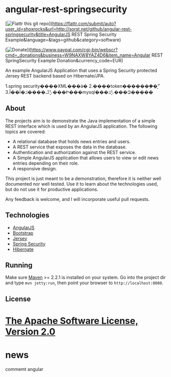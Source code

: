 
angular-rest-springsecurity
===========================

[![Flattr this git repo](http://api.flattr.com/button/flattr-badge-large.png)](https://flattr.com/submit/auto?user_id=shoxrocks&url=http://sorst.net/github/angular-rest-springsecurity&title=AngularJS REST Spring Security Example&language=&tags=github&category=software)

[![Donate](http://www.paypalobjects.com/en_US/i/btn/btn_donate_SM.gif)](https://www.paypal.com/cgi-bin/webscr?cmd=_donations&business=W9NAXW8YAZ4D6&item_name=Angular REST SpringSecurity Example Donation&currency_code=EUR) 

An example AngularJS Application that uses a Spring Security protected Jersey REST backend based on Hibernate/JPA.

1.spring security����XML���á�
2.����token����״̬��֤��
3.Ĭ��Ϊ�ڴ����ݿ⡣���Ի���mysql���ݿ⡣���Զ�����


About
-----

The projects aim is to demonstrate the Java implementation of a simple REST interface which is used by an AngularJS application. The following topics are covered:

* A relational database that holds news entries and users.
* A REST service that exposes the data in the database.
* Authentication and authorization against the REST service.
* A Simple AngularJS application that allows users to view or edit news entries depending on their role.
* A responsive design.
 
This project is just meant to be a demonstration, therefore it is neither well documented nor well tested. Use it to learn about the technologies used, but do not use it for productive applications.

Any feedback is welcome, and I will incorporate useful pull requests.

Technologies
------------

* [AngularJS](http://angularjs.org/)
* [Bootstrap](http://getbootstrap.com/)
* [Jersey](https://jersey.java.net/)
* [Spring Security](http://projects.spring.io/spring-security/)
* [Hibernate](http://hibernate.org/)

Running
-------

Make sure [Maven](http://maven.apache.org/) >= 2.2.1 is installed on your system. Go into the project dir and type `mvn jetty:run`, then point your browser to `http://localhost:8080`.

License
-------

[The Apache Software License, Version 2.0](http://www.apache.org/licenses/LICENSE-2.0.txt)
=======
# news
commemt angular

